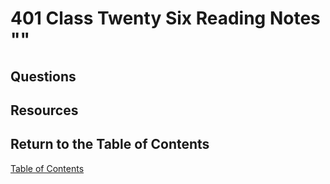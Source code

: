 # 401 Class Twenty Six Reading Notes ""

## Questions

## Resources

## Return to the Table of Contents

[Table of Contents](https://todd75.github.io/reading-notes/)